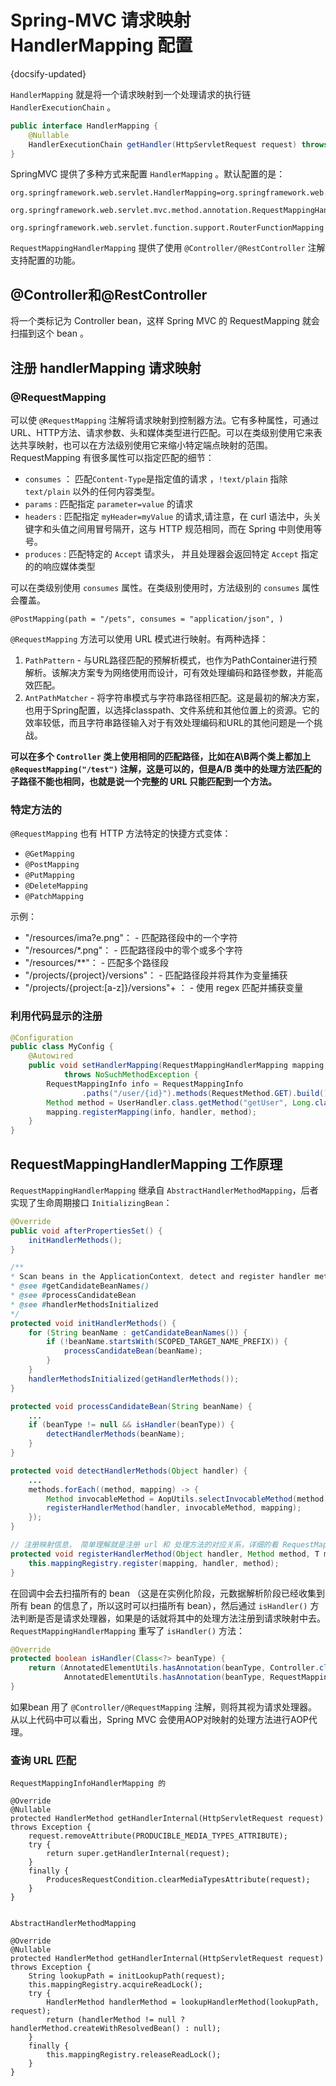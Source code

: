 # Spring-MVC 请求映射 HandlerMapping 配置
{docsify-updated}

`HandlerMapping` 就是将一个请求映射到一个处理请求的执行链 `HandlerExecutionChain` 。
```java
public interface HandlerMapping {
	@Nullable
	HandlerExecutionChain getHandler(HttpServletRequest request) throws Exception;
}
```

SpringMVC 提供了多种方式来配置 `HandlerMapping` 。默认配置的是：
```
org.springframework.web.servlet.HandlerMapping=org.springframework.web.servlet.handler.BeanNameUrlHandlerMapping,\
	org.springframework.web.servlet.mvc.method.annotation.RequestMappingHandlerMapping,\
	org.springframework.web.servlet.function.support.RouterFunctionMapping
```

`RequestMappingHandlerMapping` 提供了使用 `@Controller/@RestController` 注解支持配置的功能。

## @Controller和@RestController
将一个类标记为 Controller bean，这样 Spring MVC 的 RequestMapping 就会扫描到这个 bean 。

## 注册 handlerMapping 请求映射

### @RequestMapping
可以使 `@RequestMapping` 注解将请求映射到控制器方法。它有多种属性，可通过URL、HTTP方法、请求参数、头和媒体类型进行匹配。可以在类级别使用它来表达共享映射，也可以在方法级别使用它来缩小特定端点映射的范围。
RequestMapping 有很多属性可以指定匹配的细节：
+ `consumes` ： 匹配`Content-Type`是指定值的请求 ，`!text/plain` 指除 `text/plain` 以外的任何内容类型。
+ `params` : 匹配指定 `parameter=value` 的请求
+ `headers` : 匹配指定 `myHeader=myValue` 的请求,请注意，在 curl 语法中，头关键字和头值之间用冒号隔开，这与 HTTP 规范相同，而在 Spring 中则使用等号。
+ `produces` : 匹配特定的 `Accept` 请求头， 并且处理器会返回特定 `Accept` 指定的的响应媒体类型


可以在类级别使用 `consumes` 属性。在类级别使用时，方法级别的 `consumes` 属性会覆盖。
```
@PostMapping(path = "/pets", consumes = "application/json", ) 
```

`@RequestMapping` 方法可以使用 URL 模式进行映射。有两种选择：
1. `PathPattern` - 与URL路径匹配的预解析模式，也作为PathContainer进行预解析。该解决方案专为网络使用而设计，可有效处理编码和路径参数，并能高效匹配。
2. `AntPathMatcher` - 将字符串模式与字符串路径相匹配。这是最初的解决方案，也用于Spring配置，以选择classpath、文件系统和其他位置上的资源。它的效率较低，而且字符串路径输入对于有效处理编码和URL的其他问题是一个挑战。

**可以在多个 `Controller` 类上使用相同的匹配路径，比如在A\B两个类上都加上 `@RequestMapping("/test")` 注解，这是可以的，但是A/B 类中的处理方法匹配的子路径不能也相同，也就是说一个完整的 URL 只能匹配到一个方法。**


### 特定方法的
`@RequestMapping` 也有 HTTP 方法特定的快捷方式变体：
+ `@GetMapping`
+ `@PostMapping`
+ `@PutMapping`
+ `@DeleteMapping`
+ `@PatchMapping`

示例：
+ "/resources/ima?e.png"： - 匹配路径段中的一个字符
+ "/resources/*.png"： - 匹配路径段中的零个或多个字符
+ "/resources/**"： - 匹配多个路径段
+ "/projects/{project}/versions"： - 匹配路径段并将其作为变量捕获
+ "/projects/{project:[a-z]}/versions"+ ： - 使用 regex 匹配并捕获变量

### 利用代码显示的注册

```java
@Configuration
public class MyConfig {
	@Autowired
	public void setHandlerMapping(RequestMappingHandlerMapping mapping, UserHandler handler)
			throws NoSuchMethodException {
		RequestMappingInfo info = RequestMappingInfo
				.paths("/user/{id}").methods(RequestMethod.GET).build();
		Method method = UserHandler.class.getMethod("getUser", Long.class);
		mapping.registerMapping(info, handler, method);
	}
}
```

## RequestMappingHandlerMapping 工作原理
`RequestMappingHandlerMapping` 继承自 `AbstractHandlerMethodMapping`，后者实现了生命周期接口 `InitializingBean`：
```java
@Override
public void afterPropertiesSet() {
	initHandlerMethods();
}

/**
* Scan beans in the ApplicationContext, detect and register handler methods.
* @see #getCandidateBeanNames()
* @see #processCandidateBean
* @see #handlerMethodsInitialized
*/
protected void initHandlerMethods() {
	for (String beanName : getCandidateBeanNames()) {
		if (!beanName.startsWith(SCOPED_TARGET_NAME_PREFIX)) {
			processCandidateBean(beanName);
		}
	}
	handlerMethodsInitialized(getHandlerMethods());
}

protected void processCandidateBean(String beanName) {
	...
	if (beanType != null && isHandler(beanType)) {
		detectHandlerMethods(beanName);
	}
}

protected void detectHandlerMethods(Object handler) {
	...
	methods.forEach((method, mapping) -> {
		Method invocableMethod = AopUtils.selectInvocableMethod(method, userType);
		registerHandlerMethod(handler, invocableMethod, mapping);
	});
}

// 注册映射信息， 简单理解就是注册 url 和 处理方法的对应关系，详细的看 RequestMappingInfo
protected void registerHandlerMethod(Object handler, Method method, T mapping) {
	this.mappingRegistry.register(mapping, handler, method);
}
```
在回调中会去扫描所有的 bean （这是在实例化阶段，元数据解析阶段已经收集到所有 bean 的信息了，所以这时可以扫描所有 bean），然后通过 `isHandler()` 方法判断是否是请求处理器，如果是的话就将其中的处理方法注册到请求映射中去。 `RequestMappingHandlerMapping` 重写了 `isHandler()` 方法：
```java
@Override
protected boolean isHandler(Class<?> beanType) {
	return (AnnotatedElementUtils.hasAnnotation(beanType, Controller.class) ||
			AnnotatedElementUtils.hasAnnotation(beanType, RequestMapping.class));
}
```
如果bean 用了 `@Controller/@RequestMapping` 注解，则将其视为请求处理器。从以上代码中可以看出，Spring MVC 会使用AOP对映射的处理方法进行AOP代理。

### 查询 URL 匹配
```
RequestMappingInfoHandlerMapping 的

@Override
@Nullable
protected HandlerMethod getHandlerInternal(HttpServletRequest request) throws Exception {
	request.removeAttribute(PRODUCIBLE_MEDIA_TYPES_ATTRIBUTE);
	try {
		return super.getHandlerInternal(request);
	}
	finally {
		ProducesRequestCondition.clearMediaTypesAttribute(request);
	}
}


AbstractHandlerMethodMapping

@Override
@Nullable
protected HandlerMethod getHandlerInternal(HttpServletRequest request) throws Exception {
	String lookupPath = initLookupPath(request);
	this.mappingRegistry.acquireReadLock();
	try {
		HandlerMethod handlerMethod = lookupHandlerMethod(lookupPath, request);
		return (handlerMethod != null ? handlerMethod.createWithResolvedBean() : null);
	}
	finally {
		this.mappingRegistry.releaseReadLock();
	}
}
```